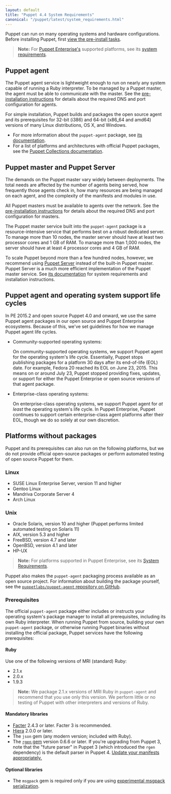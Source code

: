 ```yaml
---
layout: default
title: "Puppet 4.4 System Requirements"
canonical: "/puppet/latest/system_requirements.html"
---
```


[pe-requirements]: {{pe}}/install_system_requirements.html#supported-operating-systems
[preinstall-network]: ./install_pre.html#check-your-network-configuration

Puppet can run on many operating systems and hardware configurations. Before installing Puppet, first [view the pre-install tasks](./install_pre.html).

> **Note:** For [Puppet Enterprise's](/pe/) supported platforms, see its [system requirements][pe-requirements].

## Puppet agent

The Puppet agent service is lightweight enough to run on nearly any system capable of running a Ruby interpreter. To be managed by a Puppet master, the agent must be able to communicate with the master. See the [pre-installation instructions][preinstall-network] for details about the required DNS and port configuration for agents.

For simple installation, Puppet builds and packages the open source agent and its prerequisites for 32-bit (i386) and 64-bit (x86_64 and amd64) versions of many Linux distributions, OS X, and Windows.

-   For more information about the `puppet-agent` package, see [its documentation](./about_agent.html).
-   For a list of platforms and architectures with official Puppet packages, see the [Puppet Collections documentation](./puppet_collections.html).

## Puppet master and Puppet Server

The demands on the Puppet master vary widely between deployments. The total needs are affected by the number of agents being served, how frequently those agents check in, how many resources are being managed on each agent, and the complexity of the manifests and modules in use.

All Puppet masters must be available to agents over the network. See the [pre-installation instructions][preinstall-network] for details about the required DNS and port configuration for masters.

The Puppet master service built into the `puppet-agent` package is a resource-intensive service that performs best on a robust dedicated server. To manage more than 10 nodes, the master server should have at least two processor cores and 1 GB of RAM. To manage more than 1,000 nodes, the server should have at least 4 processor cores and 4 GB of RAM.

To scale Puppet beyond more than a few hundred nodes, however, we recommend using [Puppet Server]({{puppetserver}}) instead of the built-in Puppet master. Puppet Server is a much more efficient implementation of the Puppet master service. See [its documentation]({{puppetserver}}/install_from_packages.html#system-requirements) for system requirements and installation instructions.

## Puppet agent and operating system support life cycles

In PE 2015.2 and open source Puppet 4.0 and onward, we use the same Puppet agent packages in our open source and Puppet Enterprise ecosystems. Because of this, we've set guidelines for how we manage Puppet agent life cycles.

* Community-supported operating systems:

  On community-supported operating systems, we support Puppet agent for the operating system's life cycle. Essentially, Puppet stops publishing packages for a platform 30 days after its end-of-life (EOL) date. For example, Fedora 20 reached its EOL on June 23, 2015. This means on or around July 23, Puppet stopped providing fixes, updates, or support for either the Puppet Enterprise or open source versions of that agent package.

* Enterprise-class operating systems:

  On enterprise-class operating systems, we support Puppet agent for _at least_ the operating system's life cycle. In Puppet Enterprise, Puppet continues to support certain enterprise-class agent platforms after their EOL, though we do so solely at our own discretion.

## Platforms without packages

Puppet and its prerequisites can also run on the following platforms, but we do not provide official open-source packages or perform automated testing of open source Puppet for them.

### Linux

-   SUSE Linux Enterprise Server, version 11 and higher
-   Gentoo Linux
-   Mandriva Corporate Server 4
-   Arch Linux

### Unix

-   Oracle Solaris, version 10 and higher (Puppet performs limited automated testing on Solaris 11)
-   AIX, version 5.3 and higher
-   FreeBSD, version 4.7 and later
-   OpenBSD, version 4.1 and later
-   HP-UX

> **Note:** For platforms supported in Puppet Enterprise, see its [System Requirements][pe-requirements].

Puppet also makes the `puppet-agent` packaging process available as an open source project. For information about building the package yourself, see the [`puppetlabs/puppet-agent` repository on GitHub](https://github.com/puppetlabs/puppet-agent).

### Prerequisites

The official `puppet-agent` package either includes or instructs your operating system's package manager to install all prerequisites, including its own Ruby interpreter. When running Puppet from source, building your own `puppet-agent` package, or otherwise running Puppet binaries without installing the official package, Puppet services have the following prerequisites:

#### Ruby

Use one of the following versions of MRI (standard) Ruby:

-   2.1.x
-   2.0.x
-   1.9.3

> **Note:** We package 2.1.x versions of MRI Ruby in `puppet-agent` and recommend that you use only this version. We perform little or no testing of Puppet with other interpreters and versions of Ruby.

#### Mandatory libraries

-   [Facter]({{facter}}/) 2.4.3 or later. Facter 3 is recommended.
-   [Hiera]({{hiera}}/) 2.0.0 or later.
-   The `json` gem (any modern version; included with Ruby).
-   The [`rgen` gem](http://ruby-gen.org/downloads) version 0.6.6 or later. If you're upgrading from Puppet 3, note that the "future parser" in Puppet 3 (which introduced the `rgen` dependency) is the default parser in Puppet 4. [Update your manifests appropriately.](./lang_updating_manifests.html)

#### Optional libraries

-   The `msgpack` gem is required only if you are using [experimental msgpack serialization](./experiments_msgpack.html).
